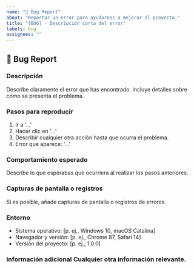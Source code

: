 ```yaml
--- 
name: "🐛 Bug Report" 
about: "Reportar un error para ayudarnos a mejorar el proyecto." 
title: "[BUG] - Descripción corta del error" 
labels: bug 
assignees: "" 
--- 
```


## 🐛 Bug Report 

### Descripción 

Describe claramente el error que has encontrado. Incluye detalles sobre cómo se presenta el problema. 

### Pasos para reproducir 

1. Ir a '...' 
2. Hacer clic en '...' 
3. Describir cualquier otra acción hasta que ocurra el problema. 
4. Error que aparece: '...' 

### Comportamiento esperado 

Describe lo que esperabas que ocurriera al realizar los pasos anteriores. 

### Capturas de pantalla o registros 

Si es posible, añade capturas de pantalla o registros de errores. 

### Entorno 

- Sistema operativo: [p. ej., Windows 10, macOS Catalina] 
- Navegador y versión: [p. ej., Chrome 87, Safari 14] 
- Versión del proyecto: [p. ej., 1.0.0] 

### Información adicional Cualquier otra información relevante.